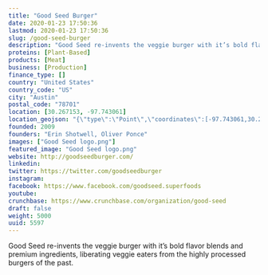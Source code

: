 ```yaml
---
title: "Good Seed Burger"
date: 2020-01-23 17:50:36
lastmod: 2020-01-23 17:50:36
slug: /good-seed-burger
description: "Good Seed re-invents the veggie burger with it’s bold flavor blends and premium ingredients, liberating veggie eaters from the highly processed burgers of the past."
proteins: [Plant-Based]
products: [Meat]
business: [Production]
finance_type: []
country: "United States"
country_code: "US"
city: "Austin"
postal_code: "78701"
location: [30.267153, -97.743061]
location_geojson: "{\"type\":\"Point\",\"coordinates\":[-97.743061,30.267153]}"
founded: 2009
founders: "Erin Shotwell, Oliver Ponce"
images: ["Good Seed logo.png"]
featured_image: "Good Seed logo.png"
website: http://goodseedburger.com/
linkedin: 
twitter: https://twitter.com/goodseedburger
instagram: 
facebook: https://www.facebook.com/goodseed.superfoods
youtube: 
crunchbase: https://www.crunchbase.com/organization/good-seed
draft: false
weight: 5000
uuid: 5597
---
```

Good Seed re-invents the veggie burger with it’s bold flavor blends and premium ingredients, liberating veggie eaters from the highly processed burgers of the past.
